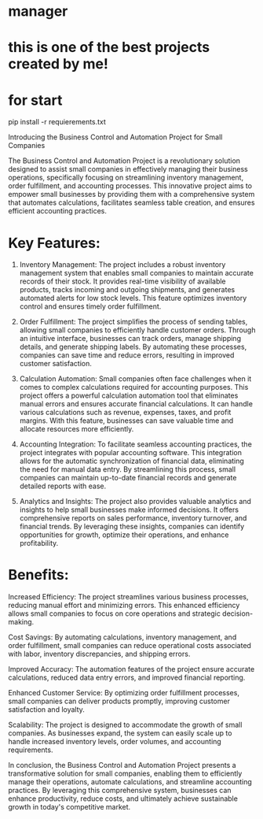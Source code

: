 # manager
# this is one of the best projects created by me!

# for start 
pip install -r requierements.txt

Introducing the Business Control and Automation Project for Small Companies

The Business Control and Automation Project is a revolutionary solution designed to assist small companies in effectively managing their business operations, specifically focusing on streamlining inventory management, order fulfillment, and accounting processes. This innovative project aims to empower small businesses by providing them with a comprehensive system that automates calculations, facilitates seamless table creation, and ensures efficient accounting practices.

# Key Features:

1. Inventory Management: The project includes a robust inventory management system that enables small companies to maintain accurate records of their stock. It provides real-time visibility of available products, tracks incoming and outgoing shipments, and generates automated alerts for low stock levels. This feature optimizes inventory control and ensures timely order fulfillment.

2. Order Fulfillment: The project simplifies the process of sending tables, allowing small companies to efficiently handle customer orders. Through an intuitive interface, businesses can track orders, manage shipping details, and generate shipping labels. By automating these processes, companies can save time and reduce errors, resulting in improved customer satisfaction.

3. Calculation Automation: Small companies often face challenges when it comes to complex calculations required for accounting purposes. This project offers a powerful calculation automation tool that eliminates manual errors and ensures accurate financial calculations. It can handle various calculations such as revenue, expenses, taxes, and profit margins. With this feature, businesses can save valuable time and allocate resources more efficiently.

4. Accounting Integration: To facilitate seamless accounting practices, the project integrates with popular accounting software. This integration allows for the automatic synchronization of financial data, eliminating the need for manual data entry. By streamlining this process, small companies can maintain up-to-date financial records and generate detailed reports with ease.

5. Analytics and Insights: The project also provides valuable analytics and insights to help small businesses make informed decisions. It offers comprehensive reports on sales performance, inventory turnover, and financial trends. By leveraging these insights, companies can identify opportunities for growth, optimize their operations, and enhance profitability.

# Benefits:

Increased Efficiency: The project streamlines various business processes, reducing manual effort and minimizing errors. This enhanced efficiency allows small companies to focus on core operations and strategic decision-making.

Cost Savings: By automating calculations, inventory management, and order fulfillment, small companies can reduce operational costs associated with labor, inventory discrepancies, and shipping errors.

Improved Accuracy: The automation features of the project ensure accurate calculations, reduced data entry errors, and improved financial reporting.

Enhanced Customer Service: By optimizing order fulfillment processes, small companies can deliver products promptly, improving customer satisfaction and loyalty.

Scalability: The project is designed to accommodate the growth of small companies. As businesses expand, the system can easily scale up to handle increased inventory levels, order volumes, and accounting requirements.

In conclusion, the Business Control and Automation Project presents a transformative solution for small companies, enabling them to efficiently manage their operations, automate calculations, and streamline accounting practices. By leveraging this comprehensive system, businesses can enhance productivity, reduce costs, and ultimately achieve sustainable growth in today's competitive market.
